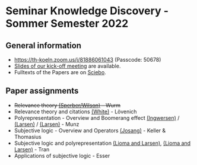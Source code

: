 # Seminar Knowledge Discovery - Sommer Semester 2022

## General information

* https://th-koeln.zoom.us/j/81886061043 (Passcode: 50678) 
* [Slides of our kick-off meeting](https://docs.google.com/presentation/d/1Xv89YcV9PxdCKS2i8wtCECAxqbRf7GUyEg5UCqha1go/edit?usp=sharing) are available. 
* Fulltexts of the Papers are on [Sciebo](https://th-koeln.sciebo.de/s/GpcBDenI0vRL5Ek).

## Paper assignments

* ~~Relevance theory [(Sperber/Wilson)](https://jeannicod.ccsd.cnrs.fr/ijn_00000101/document) - Wurm~~
* Relevance theory and citations [(White)](https://www.sciencedirect.com/science/article/abs/pii/S0378216611001949?via%3Dihub) - Lövenich
* Polyrepresentation - Overview and Boomerang effect [(Ingwersen)](http://peteringwersen.info/publications/3240_cognitive_perspectives_of_representation-isko_2001_keynote.pdf) / [(Larsen)](https://link.springer.com/content/pdf/10.1023/A:1016011326300.pdf) / [(Larsen)](https://dl.acm.org/doi/pdf/10.1145/564376.564462?casa_token=1EhOf9rVRM4AAAAA:17vENJXVHlH7wH6YL8nogUrJl2CrG0QWlSTBk0gvjdjgNv4z_Uugyp_LE3s5c0kMCszl1cjTSHbA (Larsen)) - Munz
* Subjective logic - Overview and Operators [(Josang)](https://files.givewell.org/files/labs/AI/Josang2013.pdf) - Keller & Thomasius
* Subjective logic and polyrepresentation [(Lioma and Larsen)](https://arxiv.org/pdf/1704.01610.pdf), [(Lioma and Larsen)](https://arxiv.org/pdf/1704.01603.pdf) - Tran
* Applications of subjective logic - Esser

